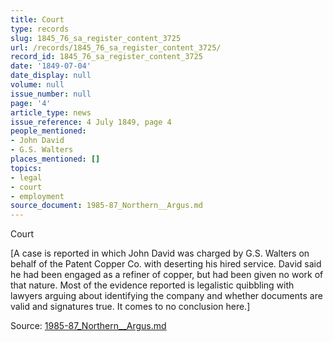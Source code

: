 ```yaml
---
title: Court
type: records
slug: 1845_76_sa_register_content_3725
url: /records/1845_76_sa_register_content_3725/
record_id: 1845_76_sa_register_content_3725
date: '1849-07-04'
date_display: null
volume: null
issue_number: null
page: '4'
article_type: news
issue_reference: 4 July 1849, page 4
people_mentioned:
- John David
- G.S. Walters
places_mentioned: []
topics:
- legal
- court
- employment
source_document: 1985-87_Northern__Argus.md
---
```


Court

[A case is reported in which John David was charged by G.S. Walters on behalf of the Patent Copper Co. with deserting his hired service.  David said he had been engaged as a refiner of copper, but had been given no work of that nature.  Most of the evidence reported is legalistic quibbling with lawyers arguing about identifying the company and whether documents are valid and signatures true. It comes to no conclusion here.]

Source: [1985-87_Northern__Argus.md](/downloads/markdown/1985-87_Northern__Argus.md)
